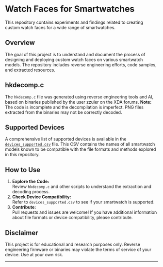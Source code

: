 # Watch Faces for Smartwatches

This repository contains experiments and findings related to creating custom watch faces for a wide range of smartwatches.

## Overview

The goal of this project is to understand and document the process of designing and deploying custom watch faces on various smartwatch models. The repository includes reverse engineering efforts, code samples, and extracted resources.

## hkdecomp.c

The `hkdecomp.c` file was generated using reverse engineering tools and AI, based on binaries published by the user zzuler on the XDA forums. **Note:** The code is incomplete and the decompilation is imperfect. PNG files extracted from the binaries may not be correctly decoded.

## Supported Devices

A comprehensive list of supported devices is available in the [`devices_supported.csv`](devices_supported.csv) file. This CSV contains the names of all smartwatch models known to be compatible with the file formats and methods explored in this repository.

## How to Use

1. **Explore the Code:**  
   Review `hkdecomp.c` and other scripts to understand the extraction and decoding process.
2. **Check Device Compatibility:**  
   Refer to `devices_supported.csv` to see if your smartwatch is supported.
3. **Contribute:**  
   Pull requests and issues are welcome! If you have additional information about file formats or device compatibility, please contribute.

## Disclaimer

This project is for educational and research purposes only. Reverse engineering firmware or binaries may violate the terms of service of your device. Use at your own risk.

---